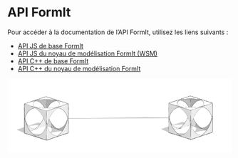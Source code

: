 # API FormIt

Pour accéder à la documentation de l’API FormIt, utilisez les liens suivants :

* [API JS de base FormIt](https://formit3d.github.io/FormItExamplePlugins/docs/FormItJSAPI/group\_\_mod\_\_jsapi\_\_formit.html)
* [API JS du noyau de modélisation FormIt (WSM)](https://formit3d.github.io/FormItExamplePlugins/docs/FormItJSAPI/group\_\_mod\_\_jsapi\_\_wsm.html)
* [API C++ de base FormIt](https://formit3d.github.io/FormItExamplePlugins/docs/FormItCPPAPI/index.html)
* [API C++ du noyau de modélisation FormIt](https://formit3d.github.io/FormItExamplePlugins/docs/FormItCPPAPI/group\_\_mod\_\_wsm\_\_api\_\_ref.html)

![](../../.gitbook/assets/c26.PNG)
